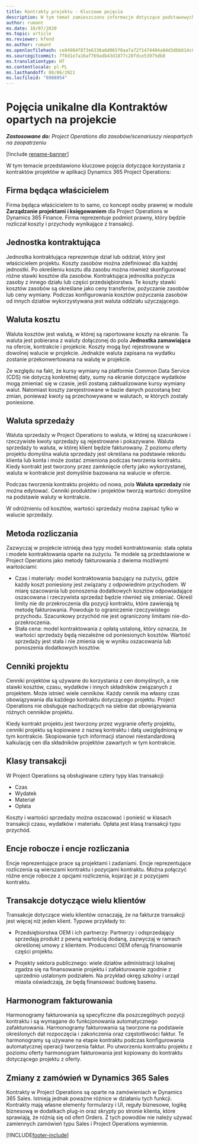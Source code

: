 ```yaml
---
title: Kontrakty projektu - Kluczowe pojęcia
description: W tym temat zamieszczono informacje dotyczące podstawowych pojęć w kontraktach projektu w Project Operations.
author: rumant
ms.date: 10/07/2020
ms.topic: article
ms.reviewer: kfend
ms.author: rumant
ms.openlocfilehash: ce84984f873e6336a6d065f0aa7a72f1474404a84d3dbb614c09d58bff66d83d
ms.sourcegitcommit: 7f8d1e7a16af769adb43d1877c28fdce53975db8
ms.translationtype: HT
ms.contentlocale: pl-PL
ms.lasthandoff: 08/06/2021
ms.locfileid: "6986954"
---
```

# <a name="concepts-unique-to-project-based-contracts"></a>Pojęcia unikalne dla Kontraktów opartych na projekcie

_**Zastosowane do:** Project Operations dla zasobów/scenariuszy nieopartych na zaopatrzeniu_

[!include [rename-banner](~/includes/cc-data-platform-banner.md)]

W tym temacie przedstawiono kluczowe pojęcia dotyczące korzystania z kontraktów projektów w aplikacji Dynamics 365 Project Operations:

## <a name="owning-company"></a>Firma będąca właścicielem

Firma będąca właścicielem to to samo, co koncept osoby prawnej w module **Zarządzanie projektami i księgowaniem** dla Project Operations w Dynamics 365 Finance. Firma reprezentuje podmiot prawny, który będzie rozliczał koszty i przychody wynikające z transakcji.

## <a name="contracting-unit"></a>Jednostka kontraktująca

Jednostka kontraktująca reprezentuje dział lub oddział, który jest właścicielem projektu. Koszty zasobów można zdefiniować dla każdej jednostki. Po określeniu kosztu dla zasobu można również skonfigurować różne stawki kosztów dla zasobów. Kontraktująca jednostka pożycza zasoby z innego działu lub części przedsiębiorstwa. Te koszty stawki kosztów zasobów są określane jako ceny transferów, pożyczanie zasobów lub ceny wymiany. Podczas konfigurowania kosztów pożyczania zasobów od innych działów wykorzystywana jest waluta oddziału użyczającego.

## <a name="cost-currency"></a>Waluta kosztu

Waluta kosztów jest walutą, w której są raportowane koszty na ekranie. Ta waluta jest pobierana z waluty dołączonej do pola **Jednostka zamawiająca** na ofercie, kontrakcie i projekcie. Koszty mogą być rejestrowane w dowolnej walucie w projekcie. Jednakże waluta zapisana na wydatku zostanie przekonwertowana na walutę w projekcie.

Ze względu na fakt, że kursy wymiany na platformie Common Data Service (CDS) nie dotyczą konkretnej daty, sumy na ekranie dotyczące wydatków mogą zmieniać się w czasie, jeśli zostaną zaktualizowane kursy wymiany walut. Natomiast koszty zarejestrowane w bazie danych pozostaną bez zmian, ponieważ kwoty są przechowywane w walutach, w których zostały poniesione.

## <a name="sales-currency"></a>Waluta sprzedaży

Waluta sprzedaży w Project Operations to waluta, w której są szacunkowe i rzeczywiste kwoty sprzedaży są rejestrowane i pokazywane. Waluta sprzedaży to waluta, w której klient będzie fakturowany. Z poziomu oferty projektu domyślna waluta sprzedaży jest określana na podstawie rekordu klienta lub konta i może zostać zmieniona podczas tworzenia kontraktu. Kiedy kontrakt jest tworzony przez zamknięcie oferty jako wykorzystanej, waluta w kontrakcie jest domyślnie bazowana na walucie w ofercie.

Podczas tworzenia kontraktu projektu od nowa, pola **Waluta sprzedaży** nie można edytować. Cenniki produktów i projektów tworzą wartości domyślne na podstawie waluty w kontrakcie.

W odróżnieniu od kosztów, wartości sprzedaży można zapisać tylko w walucie sprzedaży.

## <a name="billing-method"></a>Metoda rozliczania

Zazwyczaj w projekcie istnieją dwa typy modeli kontraktowania: stała opłata i modele kontraktowania oparte na zużyciu. Te modele są przedstawione w Project Operations jako metody fakturowania z dwiema możliwymi wartościami:

- Czas i materiały: model kontraktowania bazujący na zużyciu, gdzie każdy koszt poniesiony jest związany z odpowiednim przychodem. W miarę szacowania lub ponoszenia dodatkowych kosztów odpowiadające oszacowana i rzeczywista sprzedaż będzie również się zmieniać. Określ limity nie do przekroczenia dla pozycji kontraktu, które zawierają tę metodę fakturowania. Powoduje to ograniczenie rzeczywistego przychodu. Szacunkowy przychód nie jest ograniczony limitami nie-do-przekroczenia.
- Stała cena: model kontraktowania z opłatą ustaloną, który oznacza, że wartości sprzedaży będą niezależne od poniesionych kosztów. Wartość sprzedaży jest stała i nie zmienia się w wyniku oszacowania lub ponoszenia dodatkowych kosztów.

## <a name="project-price-lists"></a>Cenniki projektu

Cenniki projektów są używane do korzystania z cen domyślnych, a nie stawki kosztów, czasu, wydatków i innych składników związanych z projektem. Może istnieć wiele cenników. Każdy cennik ma własny czas obowiązywania dla każdego kontraktu dotyczącego projektu. Project Operations nie obsługuje nachodzących na siebie dat obowiązywania różnych cenników projektu.

Kiedy kontrakt projektu jest tworzony przez wygranie oferty projektu, cenniki projektu są kopiowane z nazwą kontraktu i datą uwzględnioną w tym kontrakcie. Skopiowanie tych informacji stanowi niestandardową kalkulację cen dla składników projektów zawartych w tym kontrakcie.

## <a name="transaction-classes"></a>Klasy transakcji

W Project Operations są obsługiwane cztery typy klas transakcji:

- Czas
- Wydatek
- Materiał
- Opłata

Koszty i wartości sprzedaży można oszacować i ponieść w klasach transakcji czasu, wydatków i materiału. Opłata jest klasą transakcji typu przychód.

## <a name="work-entities-and-billing-entities"></a>Encje robocze i encje rozliczania

Encje reprezentujące prace są projektami i zadaniami. Encje reprezentujące rozliczenia są wierszami kontraktu i pozycjami kontraktu. Można połączyć różne encje robocze z opcjami rozliczenia, kojarząc je z pozycjami kontraktu.

## <a name="multi-customer-deals"></a>Transakcje dotyczące wielu klientów

Transakcje dotyczące wielu klientów oznaczają, że na fakturze transakcji jest więcej niż jeden klient. Typowe przykłady to:

- Przedsiębiorstwa OEM i ich partnerzy: Partnerzy i odsprzedający sprzedają produkt z pewną wartością dodaną, zazwyczaj w ramach określonej umowy z klientem. Producenci OEM oferują finansowanie części projektu. 

- Projekty sektora publicznego: wiele działów administracji lokalnej zgadza się na finansowanie projektu i zafakturowanie zgodnie z uprzednio ustalonym podziałem. Na przykład okręg szkolny i urząd miasta oświadczają, że będą finansować budowę basenu.

## <a name="invoice-schedules"></a>Harmonogram fakturowania

Harmonogramy fakturowania są specyficzne dla poszczególnych pozycji kontraktu i są wymagane do funkcjonowania automatycznego zafakturowania. Harmonogramy fakturowania są tworzone na podstawie określonych dat rozpoczęcia i zakończenia oraz częstotliwości faktur. Te harmonogramy są używane na etapie kontraktu podczas konfigurowania automatycznej operacji tworzenia faktur. Po utworzeniu kontraktu projektu z poziomu oferty harmonogram fakturowania jest kopiowany do kontraktu dotyczącego projektu z oferty.

## <a name="changes-from-dynamics-365-sales-orders"></a>Zmiany z zamówień w Dynamics 365 Sales

Kontrakty w Project Operations są oparte na zamówieniach w Dynamics 365 Sales. Istnieją jednak poważne różnice w działaniu tych funkcji. Kontrakty mają własne elementy formularzy i UI, reguły biznesowe, logikę biznesową w dodatkach plug-in oraz skrypty po stronie klienta, które sprawiają, że różnią się od ofert Orders. Z tych powodów nie należy używać zamiennych zamówień typu Sales i Project Operations wymiennie.


[!INCLUDE[footer-include](../includes/footer-banner.md)]
